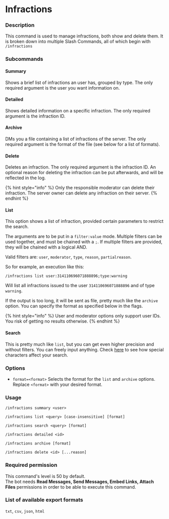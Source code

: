 # Infractions

### **Description**

This command is used to manage infractions, both show and delete them. It is broken down into multiple Slash Commands, all of which begin with `/infractions `

### **Subcommands**

#### **Summary**

Shows a brief list of infractions an user has, grouped by type. The only required argument is the user you want information on.

#### Detailed

Shows detailed information on a specific infraction. The only required argument is the infraction ID.

#### Archive

DMs you a file containing a list of infractions of the server. The only required argument is the format of the file (see below for a list of formats).

#### Delete

Deletes an infraction. The only required argument is the infraction ID. An optional reason for deleting the infraction can be put afterwards, and will be reflected in the log.

{% hint style="info" %}
Only the responsible moderator can delete their infraction. The server owner can delete any infraction on their server.
{% endhint %}

#### List

This option shows a list of infraction, provided certain parameters to restrict the search.

The arguments are to be put in a `filter:value` mode. Multiple filters can be used together, and must be chained with a `;`. If multiple filters are provided, they will be chained with a logical AND.

Valid filters are: `user`, `moderator`, `type`, `reason`, `partialreason`.

So for example, an execution like this:

```
/infractions list user:314110696071888896;type:warning
```

Will list all infractions issued to the user `314110696071888896` and of type `warning`.

If the output is too long, it will be sent as file, pretty much like the `archive` option. You can specify the format as specified below in the flags.

{% hint style="info" %}
User and moderator options only support user IDs. You risk of getting no results otherwise.
{% endhint %}

#### Search

This is pretty much like `list`, but you can get even higher precision and without filters. You can freely input anything. Check [here](https://fusejs.io/examples.html#extended-search) to see how special characters affect your search.

### Options

* `format=<format>` Selects the format for the `list` and `archive` options. Replace `<format>` with your desired format.

### **Usage**

```
/infractions summary <user>

/infractions list <query> [case-insensitive] [format]

/infractions search <query> [format]

/infractions detailed <id>

/infractions archive [format]

/infractions delete <id> [...reason]
```

### **Required permission**

This command's level is 50 by default.\
The bot needs **Read Messages, Send Messages, Embed Links, Attach Files** permissions in order to be able to execute this command.

### List of available export formats

`txt`, `csv`, `json`, `html`
